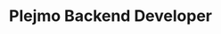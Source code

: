 ---
title: Plejmo Backend Developer
organization:
 id: film2home
 name: Film2Home AB
 address:
  city: Stockholm
start_date: 2014-11-03
end_date: 2015-08-27
---